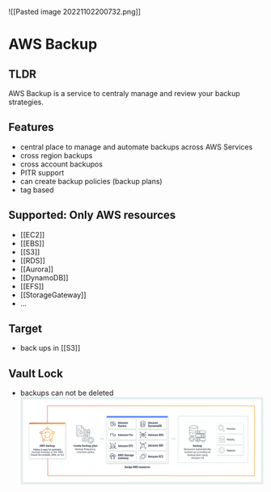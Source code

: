 ![[Pasted image 20221102200732.png]]
# AWS Backup

## TLDR
AWS Backup is a service to centraly manage and review your backup strategies.

## Features
- central place to manage and automate backups across AWS Services
- cross region backups
- cross account backupos
- PITR support
- can create backup policies (backup plans)
- tag based

## Supported: Only AWS resources
- [[EC2]] 
- [[EBS]]
- [[S3]]
- [[RDS]]
- [[Aurora]]
- [[DynamoDB]]
- [[EFS]]
- [[StorageGateway]]
- ...

## Target
- back ups in [[S3]]

## Vault Lock
- backups can not be deleted
![](2024-01-10-16-19-47.png)